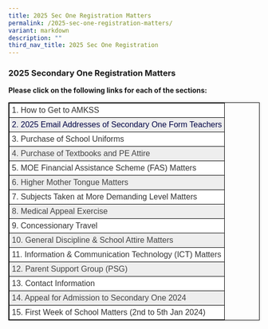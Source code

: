 ```yaml
---
title: 2025 Sec One Registration Matters
permalink: /2025-sec-one-registration-matters/
variant: markdown
description: ""
third_nav_title: 2025 Sec One Registration
---
```

<h3>2025 Secondary One Registration Matters</h3>
<p><strong>Please click on the following links for each of the sections:</strong>
</p>
<style type="text/css">
.tg  {border-collapse:collapse;border-spacing:0;}
.tg td{border-color:black;border-style:solid;border-width:1px;font-family:Arial, sans-serif;font-size:16px;
  overflow:hidden;padding:5px 5px;word-break:normal;}
.tg th{border-color:black;border-style:solid;border-width:1px;font-family:Arial, sans-serif;font-size:16px;
  font-weight:normal;overflow:hidden;padding:5px 5px;word-break:normal;}
.tg .tg-tlx9{background-color:#FFF;color:#333;text-align:left;vertical-align:top}
.tg .tg-nk7v{background-color:#EEE;color:#444;text-align:left;vertical-align:top}
.tg .tg-x2e3{background-color:#EEE;color:#444;text-align:left;vertical-align:middle}
</style>
<table class="tg" style="border: 1px solid black">
<thead>
  <tr style="border: 1px solid black">
    <th class="tg-tlx9" colspan="5" style="border: 1px solid black"><span style="font-weight:normal">1. How to Get to AMKSS</span></th>
  </tr>
</thead>
<tbody>
  <tr style="border: 1px solid black">
    <td class="tg-x2e3" colspan="5" style="border: 1px solid black"><span style="color:444;background-color:#EEE">2.	2025 Email Addresses of Secondary One Form Teachers</span></td>
  </tr>
	<tr style="border: 1px solid black">
    <th class="tg-tlx9" colspan="5" style="border: 1px solid black"><span style="font-weight:normal">3.	Purchase of School Uniforms</span></th>
  </tr>
	<tr style="border: 1px solid black">
    <td class="tg-x2e3" colspan="5" style="border: 1px solid black"><span style="color:#444;background-color:#EEE">4.	Purchase of Textbooks and PE Attire</span></td>
  </tr>
	<tr style="border: 1px solid black">
    <th class="tg-tlx9" colspan="5" style="border: 1px solid black"><span style="font-weight:normal">5.	MOE Financial Assistance Scheme (FAS) Matters</span></th>
  </tr>
	<tr style="border: 1px solid black">
    <td class="tg-x2e3" colspan="5" style="border: 1px solid black"><span style="color:#444;background-color:#EEE">6.	Higher Mother Tongue Matters</span></td>
  </tr>
	<tr style="border: 1px solid black">
    <th class="tg-tlx9" colspan="5" style="border: 1px solid black"><span style="font-weight:normal">7.	Subjects Taken at More Demanding Level Matters</span></th>
  </tr>
	<tr style="border: 1px solid black">
    <td class="tg-x2e3" colspan="5" style="border: 1px solid black"><span style="color:#444;background-color:#EEE">8.	Medical Appeal Exercise</span></td>
  </tr>
	<tr style="border: 1px solid black">
    <th class="tg-tlx9" colspan="5" style="border: 1px solid black"><span style="font-weight:normal">9.	Concessionary Travel</span></th>
  </tr>
	<tr style="border: 1px solid black">
    <td class="tg-x2e3" colspan="5" style="border: 1px solid black"><span style="color:#444;background-color:#EEE">10.	General Discipline &amp; School Attire Matters</span></td>
  </tr>
	<tr style="border: 1px solid black">
    <th class="tg-tlx9" colspan="5" style="border: 1px solid black"><span style="font-weight:normal">11.	Information &amp; Communication Technology (ICT) Matters</span></th>
  </tr>
	<tr style="border: 1px solid black">
    <td class="tg-x2e3" colspan="5" style="border: 1px solid black"><span style="color:#444;background-color:#EEE">12.	Parent Support Group (PSG)</span></td>
  </tr>
	<tr style="border: 1px solid black">
    <th class="tg-tlx9" colspan="5" style="border: 1px solid black"><span style="font-weight:normal">13.	Contact Information</span></th>
  </tr>
	<tr style="border: 1px solid black">
    <td class="tg-x2e3" colspan="5" style="border: 1px solid black"><span style="color:#444;background-color:#EEE">14.	Appeal for Admission to Secondary One 2024</span></td>
  </tr>
	<tr style="border: 1px solid black">
    <th class="tg-tlx9" colspan="5" style="border: 1px solid black"><span style="font-weight:normal">15.	First Week of School Matters (2nd to 5th Jan 2024)</span></th>  
 </tr></tbody>
</table>